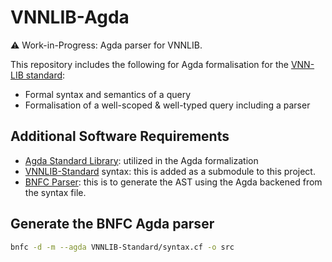 # VNNLIB-Agda
⚠️ Work-in-Progress: Agda parser for VNNLIB.

This repository includes the following for Agda formalisation for the [VNN-LIB standard](https://github.com/VNNLIB/VNNLIB-Standard/):
- Formal syntax and semantics of a query
- Formalisation of a well-scoped & well-typed query including a parser

## Additional Software Requirements
- [Agda Standard Library](https://github.com/agda/agda-stdlib): utilized in the Agda formalization
- [VNNLIB-Standard](https://github.com/VNNLIB/VNNLIB-Standard) syntax: this is added as a submodule to this project.
- [BNFC Parser](https://hackage.haskell.org/package/BNFC): this is to generate the AST using the Agda backened from the syntax file.

## Generate the BNFC Agda parser
```bash
bnfc -d -m --agda VNNLIB-Standard/syntax.cf -o src
```